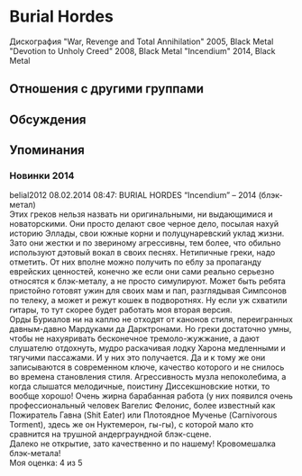 # Burial Hordes

Дискография
"War, Revenge and Total Annihilation" 2005, Black Metal
"Devotion to Unholy Creed" 2008, Black Metal
"Incendium" 2014, Black Metal

## Отношения с другими группами


## Обсуждения


## Упоминания

### Новинки 2014

belial2012 08.02.2014 08:47:
BURIAL HORDES “Incendium” – 2014 (блэк-метал)<BR>Этих греков нельзя назвать ни оригинальными, ни выдающимися и новаторскими. Они просто делают свое черное дело, посылая нахуй историю Эллады, свои южные корни и полуцунаревский уклад жизни. Зато они жестки и по звериному агрессивны, тем более, что обильно используют дэтовый вокал в своих песнях. Нетипичные греки, надо отметить. От них вполне можно получить по еблу за пропаганду еврейских ценностей, конечно же если они сами реально серьезно относятся к блэк-металу, а не просто симулируют. Может быть ребята пристойно готовят ужин для своих мам и пап, разглядывая Симпсонов по телеку, а может и режут кошек в подворотнях. Ну если уж схватили гитары, то тут скорее будет работать моя вторая версия. <BR>Орды Буриалов ни на каплю не отходят от канонов стиля, переигранных давным-давно Мардуками да Дарктронами. Но греки достаточно умны, чтобы не нахуяривать бесконечное тремоло-жужжание, а дают слушателю отдохнуть, мудро раскачивая лодку Харона медленными и тягучими пассажами. И у них это получается. Да и к тому же они записываются в современном ключе, качество которого и не снилось во времена становления стиля. Агрессивность музла непоколебима, а когда слышатся мелодичные, поистину Диссекшновские нотки, то вообще хорошо! Очень жирна барабанная работа (у них появился очень профессиональный человек Вагелис Фелонис, более известный как Пожиратель Гавна (Shit Eater) или Плотоядное Мученье (Carnivorous Torment), здесь же он Нуктемерон, гы-гы), с которой мало кто сравнится на трушной андерграундной блэк-сцене. <BR>Далеко не открытие, зато качественно и по нашему! Кровомешалка блэк-метала!<BR>Моя оценка: 4 из 5         <BR>

